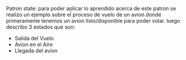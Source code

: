 ﻿Patron state:
para poder aplicar lo aprendido acerca de este patron
se realizo un ejemplo sobre el proceso de vuelo de un avion
donde primeramente tenemos un avion listo/disponible para poder volar.
luego describo 3 estados que son:
- Salida del Vuelo
- Avion en el Aire
- Llegada del avion
